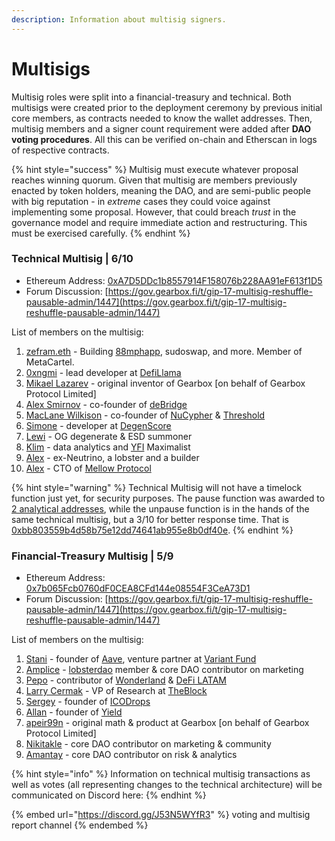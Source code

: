 ```yaml
---
description: Information about multisig signers.
---
```


# Multisigs

Multisig roles were split into a financial-treasury and technical. Both multisigs were created prior to the deployment ceremony by previous initial core members, as contracts needed to know the wallet addresses. Then, multisig members and a signer count requirement were added after **DAO voting procedures**. All this can be verified on-chain and Etherscan in logs of respective contracts.

{% hint style="success" %}
Multisig must execute whatever proposal reaches winning quorum. Given that multisig are members previously enacted by token holders, meaning the DAO, and are semi-public people with big reputation - in _extreme_ cases they could voice against implementing some proposal. However, that could breach _trust_ in the governance model and require immediate action and restructuring. This must be exercised carefully.
{% endhint %}

### Technical Multisig | 6/10

* Ethereum Address: [0xA7D5DDc1b8557914F158076b228AA91eF613f1D5](https://etherscan.io/address/0xA7D5DDc1b8557914F158076b228AA91eF613f1D5)
* Forum Discussion: [https://gov.gearbox.fi/t/gip-17-multisig-reshuffle-pausable-admin/1447](https://gov.gearbox.fi/t/gip-17-multisig-reshuffle-pausable-admin/1447)

List of members on the multisig:

1. [zefram.eth](https://twitter.com/boredGenius) - Building [88mphapp](https://twitter.com/88mphapp), sudoswap, and more. Member of MetaCartel.
2. [0xngmi](https://twitter.com/0xngmi) - lead developer at [DefiLlama](https://defillama.com/)
3. [Mikael Lazarev](https://twitter.com/mikaellazarev) - original inventor of Gearbox \[on behalf of Gearbox Protocol Limited]
4. [Alex Smirnov](https://twitter.com/AlexSmirnov\_\_) - co-founder of [deBridge](https://twitter.com/deBridgeFinance)
5. [MacLane Wilkison](https://twitter.com/MacLaneWilkison) - co-founder of [NuCypher](https://twitter.com/NuCypher) & [Threshold](https://twitter.com/TheTNetwork)
6. [Simone](https://twitter.com/kronosimste) - developer at [DegenScore](https://twitter.com/DegenScore)
7. [Lewi](https://twitter.com/lewifree) - OG degenerate & ESD summoner
8. [Klim](https://twitter.com/milkyklim) - data analytics and [YFI](https://twitter.com/iearnfinance) Maximalist
9. [Alex](https://gov.gearbox.fi/t/multisig-ceremony-apply/95/30) - ex-Neutrino, a lobster and a builder
10. [Alex](https://twitter.com/0xAlexEuler) - CTO of [Mellow Protocol](https://twitter.com/Mellowprotocol)

{% hint style="warning" %}
Technical Multisig will not have a timelock function just yet, for security purposes. The pause function was awarded to [2 analytical addresses](https://gov.gearbox.fi/t/gip-17-multisig-reshuffle-pausable-admin/1447), while the unpause function is in the hands of the same technical multisig, but a 3/10 for better response time. That is [0xbb803559b4d58b75e12dd74641ab955e8b0df40e](https://gnosis-safe.io/app/eth:0xbb803559B4D58b75E12dd74641AB955e8B0Df40E).
{% endhint %}

### Financial-Treasury Multisig | 5/9

* Ethereum Address: [0x7b065Fcb0760dF0CEA8CFd144e08554F3CeA73D1](https://etherscan.io/address/0x7b065Fcb0760dF0CEA8CFd144e08554F3CeA73D1)
* Forum Discussion: [https://gov.gearbox.fi/t/gip-17-multisig-reshuffle-pausable-admin/1447](https://gov.gearbox.fi/t/gip-17-multisig-reshuffle-pausable-admin/1447)

List of members on the multisig:

1. [Stani](https://twitter.com/StaniKulechov) - founder of [Aave](https://twitter.com/AaveAave), venture partner at [Variant Fund](https://twitter.com/VariantFund)
2. [Amplice](https://twitter.com/astr0bas3d) - [lobsterdao](https://twitter.com/10b57e6da0) member & core DAO contributor on marketing
3. [Pepo](https://twitter.com/0xPEPO) - contributor of [Wonderland](https://twitter.com/defi\_wonderland) & [DeFi LATAM](https://twitter.com/defi\_latam)
4. [Larry Cermak](https://twitter.com/lawmaster) - VP of Research at [TheBlock](https://twitter.com/TheBlock\_\_)
5. [Sergey](https://t.me/icodrops\_sergey) - founder of [ICODrops](https://twitter.com/ICODrops)
6. [Allan](https://twitter.com/niemerg) - founder of [Yield](https://twitter.com/yield)
7. [apeir99n](https://twitter.com/apeir99n) - original math & product at Gearbox \[on behalf of Gearbox Protocol Limited]
8. [Nikitakle](https://twitter.com/NOstroymov) - core DAO contributor on marketing & community
9. [Amantay](https://gov.gearbox.fi/u/amantay/summary)  - core DAO contributor on risk & analytics

{% hint style="info" %}
Information on technical multisig transactions as well as votes (all representing changes to the technical architecture) will be communicated on Discord here:
{% endhint %}

{% embed url="https://discord.gg/J53N5WYfR3" %}
voting and multisig report channel
{% endembed %}
